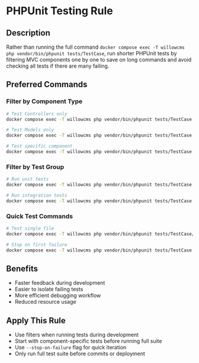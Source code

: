 # PHPUnit Testing Rule

## Description
Rather than running the full command `docker compose exec -T willowcms php vendor/bin/phpunit tests/TestCase`, run shorter PHPUnit tests by filtering MVC components one by one to save on long commands and avoid checking all tests if there are many failing.

## Preferred Commands

### Filter by Component Type
```bash
# Test Controllers only
docker compose exec -T willowcms php vendor/bin/phpunit tests/TestCase --filter Controller

# Test Models only  
docker compose exec -T willowcms php vendor/bin/phpunit tests/TestCase --filter Model

# Test specific component
docker compose exec -T willowcms php vendor/bin/phpunit tests/TestCase --filter ProductsController
```

### Filter by Test Group
```bash
# Run unit tests
docker compose exec -T willowcms php vendor/bin/phpunit tests/TestCase --group unit

# Run integration tests
docker compose exec -T willowcms php vendor/bin/phpunit tests/TestCase --group integration
```

### Quick Test Commands
```bash
# Test single file
docker compose exec -T willowcms php vendor/bin/phpunit tests/TestCase/Controller/ProductsControllerTest.php

# Stop on first failure
docker compose exec -T willowcms php vendor/bin/phpunit tests/TestCase --stop-on-failure
```

## Benefits
- Faster feedback during development
- Easier to isolate failing tests
- More efficient debugging workflow
- Reduced resource usage

## Apply This Rule
- Use filters when running tests during development
- Start with component-specific tests before running full suite
- Use `--stop-on-failure` flag for quick iteration
- Only run full test suite before commits or deployment